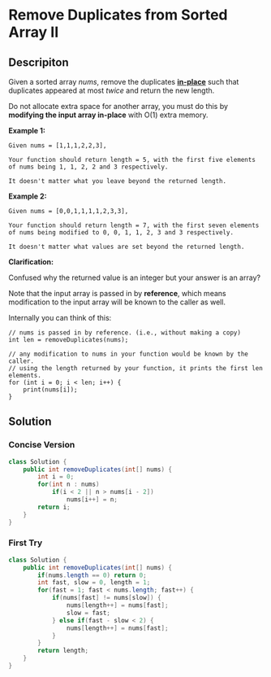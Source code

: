 # Remove Duplicates from Sorted Array II

## Descripiton

Given a sorted array *nums*, remove the duplicates [**in-place**](https://en.wikipedia.org/wiki/In-place_algorithm) such that duplicates appeared at most *twice* and return the new length.

Do not allocate extra space for another array, you must do this by **modifying the input array in-place** with O(1) extra memory.

**Example 1:**

```
Given nums = [1,1,1,2,2,3],

Your function should return length = 5, with the first five elements of nums being 1, 1, 2, 2 and 3 respectively.

It doesn't matter what you leave beyond the returned length.
```

**Example 2:**

```
Given nums = [0,0,1,1,1,1,2,3,3],

Your function should return length = 7, with the first seven elements of nums being modified to 0, 0, 1, 1, 2, 3 and 3 respectively.

It doesn't matter what values are set beyond the returned length.
```

**Clarification:**

Confused why the returned value is an integer but your answer is an array?

Note that the input array is passed in by **reference**, which means modification to the input array will be known to the caller as well.

Internally you can think of this:

```
// nums is passed in by reference. (i.e., without making a copy)
int len = removeDuplicates(nums);

// any modification to nums in your function would be known by the caller.
// using the length returned by your function, it prints the first len elements.
for (int i = 0; i < len; i++) {
    print(nums[i]);
}
```

## Solution

### Concise Version

```java
class Solution {
    public int removeDuplicates(int[] nums) {
        int i = 0;
        for(int n : nums) 
            if(i < 2 || n > nums[i - 2]) 
                nums[i++] = n;
        return i;
    }
}
```

### First Try

```java
class Solution {
    public int removeDuplicates(int[] nums) {
        if(nums.length == 0) return 0;
        int fast, slow = 0, length = 1;
        for(fast = 1; fast < nums.length; fast++) {
            if(nums[fast] != nums[slow]) {
                nums[length++] = nums[fast];
                slow = fast;
            } else if(fast - slow < 2) {
                nums[length++] = nums[fast];
            }
        }
        return length;
    }
}
```

